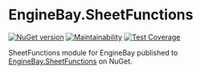 # EngineBay.SheetFunctions

[![NuGet version](https://badge.fury.io/nu/EngineBay.SheetFunctions.svg)](https://badge.fury.io/nu/EngineBay.SheetFunctions)
[![Maintainability](https://api.codeclimate.com/v1/badges/212ea4e658d910a635c5/maintainability)](https://codeclimate.com/github/engine-bay/sheet-functions/maintainability)
[![Test Coverage](https://api.codeclimate.com/v1/badges/212ea4e658d910a635c5/test_coverage)](https://codeclimate.com/github/engine-bay/sheet-functions/test_coverage)

SheetFunctions module for EngineBay published to [EngineBay.SheetFunctions](https://www.nuget.org/packages/EngineBay.SheetFunctions/) on NuGet.
